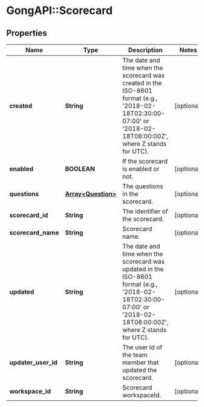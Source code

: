 # GongAPI::Scorecard

## Properties
Name | Type | Description | Notes
------------ | ------------- | ------------- | -------------
**created** | **String** | The date and time when the scorecard was created in the ISO-8601 format (e.g., &#x27;2018-02-18T02:30:00-07:00&#x27; or &#x27;2018-02-18T08:00:00Z&#x27;, where Z stands for UTC). | [optional] 
**enabled** | **BOOLEAN** | If the scorecard is enabled or not. | [optional] 
**questions** | [**Array&lt;Question&gt;**](Question.md) | The questions in the scorecard. | [optional] 
**scorecard_id** | **String** | The identifier of the scorecard. | [optional] 
**scorecard_name** | **String** | Scorecard name. | [optional] 
**updated** | **String** | The date and time when the scorecard was updated in the ISO-8601 format (e.g., &#x27;2018-02-18T02:30:00-07:00&#x27; or &#x27;2018-02-18T08:00:00Z&#x27;, where Z stands for UTC). | [optional] 
**updater_user_id** | **String** | The user Id of the team member that updated the scorecard. | [optional] 
**workspace_id** | **String** | Scorecard workspaceId. | [optional] 

